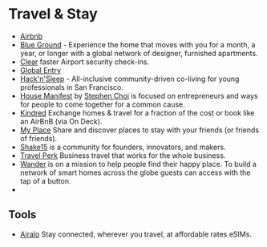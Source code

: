 # Travel & Stay

- [Airbnb](https://www.airbnb.com)
- [Blue Ground](https://www.theblueground.com) - Experience the home that moves with you for a month, a year, or longer with a global network of designer, furnished apartments.
- [Clear](https://www.clearme.com) faster Airport security check-ins.
- [Global Entry](https://ttp.dhs.gov)
- [Hack'n'Sleep](https://hacknsleep.com) - All-inclusive community-driven co-living for young professionals in San Francisco.
- [House Manifest](https://housemanifest.co) by [Stephen Choi](https://www.linkedin.com/in/stephenjhchoi/) is focused on entrepreneurs and ways for people to come together for a common cause.
- [Kindred](https://livekindred.com/) Exchange homes & travel for a fraction of the cost or book like an AirBnB (via On Deck).
- [My Place](https://myplace.co) Share and discover places to stay with your friends (or friends of friends).
- [Shake15](https://www.shack15.com) is a community for founders, innovators, and makers.
- [Travel Perk](https://www.travelperk.com) Business travel that works for the whole business.
- [Wander](https://www.wander.com) is on a mission to help people find their happy place. To build a network of smart homes across the globe guests can access with the tap of a button.
- 

## Tools

- [Airalo](https://www.airalo.com) Stay connected, wherever you travel, at affordable rates eSIMs.